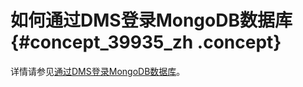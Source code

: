 # 如何通过DMS登录MongoDB数据库 {#concept_39935_zh .concept}

详情请参见[通过DMS登录MongoDB数据库](../../../../cn.zh-CN/副本集快速入门/连接实例/通过DMS登录MongoDB数据库.md#)。

